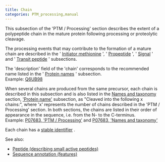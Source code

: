 ```yaml
---
title: Chain
categories: PTM_processing,manual
---
```


This subsection of the 'PTM / Processing' section describes the extent of a polypeptide chain in the mature protein following processing or proteolytic cleavage.

The processing events that may contribute to the formation of a mature chain are described in the ' [Initiator methionine](https://www.uniprot.org/help/init_met) ', ' [Propeptide](https://www.uniprot.org/help/propep) ', ' [Signal](https://www.uniprot.org/help/signal) ' and ' [Transit peptide](https://www.uniprot.org/help/transit) ' subsections.

The 'description' field of the 'chain' corresponds to the recommended name listed in the ' [Protein names](https://www.uniprot.org/help/protein_names) ' subsection.  
Example: [Q6UB98](https://www.uniprot.org/uniprotkb/Q6UB98#ptm_processing)

When several chains are produced from the same precursor, each chain is described in this subsection and is also listed in the [Names and taxonomy](http://www.uniprot.org/help/names%5Fand%5Ftaxonomy%5Fsection) section, ['Protein name'](https://www.uniprot.org/help/protein%5Fname) subsection, as "Cleaved into the following x chains:", where 'x' represents the number of chains described in the 'PTM / Processing' section. In both sections, the chains are listed in their order of appearance in the sequence, i.e. from the N- to the C-terminus.  
Example: [P07683, 'PTM / Processing'](https://www.uniprot.org/uniprotkb/P07683#ptm%5Fprocessing) and [P07683, 'Names and taxonomy'](https://www.uniprot.org/uniprotkb/P07683#names%5Fand%5Ftaxonomy)

Each chain has a [stable identifier](http://www.uniprot.org/help/sequence%5Fannotation#annotation%5Fid) .

See also:

-   [Peptide (describing small active peptides)](https://www.uniprot.org/help/peptide)
-   [Sequence annotation (features)](http://www.uniprot.org/help/sequence%5Fannotation)
